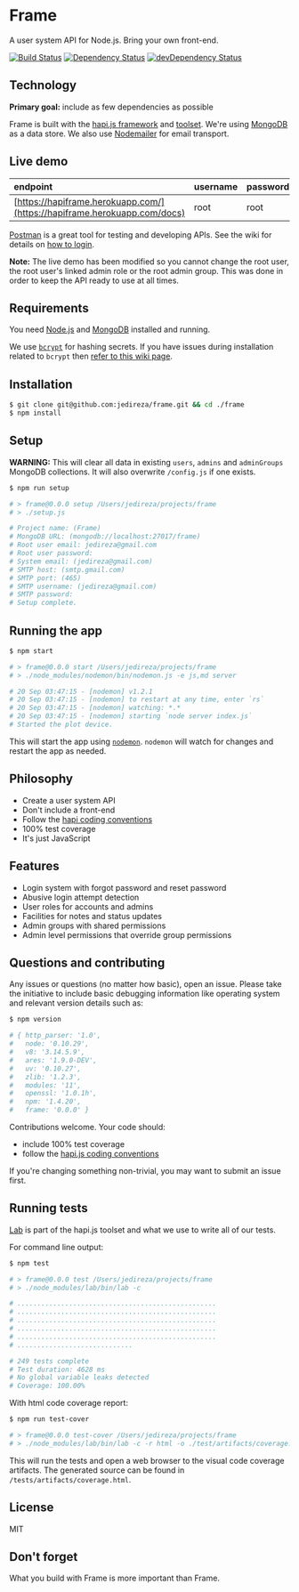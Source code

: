 # Frame

A user system API for Node.js. Bring your own front-end.

[![Build Status](https://travis-ci.org/jedireza/frame.svg?branch=master)](https://travis-ci.org/jedireza/frame)
[![Dependency Status](https://david-dm.org/jedireza/frame.svg?style=flat)](https://david-dm.org/jedireza/frame)
[![devDependency Status](https://david-dm.org/jedireza/frame/dev-status.svg?style=flat)](https://david-dm.org/jedireza/frame#info=devDependencies)


## Technology

__Primary goal:__ include as few dependencies as possible

Frame is built with the [hapi.js framework](https://github.com/hapijs/hapi) and
[toolset](https://github.com/hapijs). We're using
[MongoDB](https://github.com/mongodb/node-mongodb-native/) as a data store. We
also use [Nodemailer](https://github.com/andris9/Nodemailer) for email
transport.


## Live demo

| endpoint                                                                 | username | password |
|:------------------------------------------------------------------------ |:-------- |:-------- |
| [https://hapiframe.herokuapp.com/](https://hapiframe.herokuapp.com/docs) | root     | root     |

[Postman](http://www.getpostman.com/) is a great tool for testing and
developing APIs. See the wiki for details on [how to
login](https://github.com/jedireza/frame/wiki/How-to-login).

__Note:__ The live demo has been modified so you cannot change the root user,
the root user's linked admin role or the root admin group. This was done in
order to keep the API ready to use at all times.


## Requirements

You need [Node.js](http://nodejs.org/download/) and
[MongoDB](http://www.mongodb.org/downloads) installed and running.

We use [`bcrypt`](https://github.com/ncb000gt/node.bcrypt.js) for hashing
secrets. If you have issues during installation related to `bcrypt` then [refer
to this wiki
page](https://github.com/jedireza/frame/wiki/bcrypt-Installation-Trouble).


## Installation

```bash
$ git clone git@github.com:jedireza/frame.git && cd ./frame
$ npm install
```


## Setup

__WARNING:__ This will clear all data in existing `users`, `admins` and
`adminGroups` MongoDB collections. It will also overwrite `/config.js` if one
exists.

```bash
$ npm run setup

# > frame@0.0.0 setup /Users/jedireza/projects/frame
# > ./setup.js

# Project name: (Frame)
# MongoDB URL: (mongodb://localhost:27017/frame)
# Root user email: jedireza@gmail.com
# Root user password:
# System email: (jedireza@gmail.com)
# SMTP host: (smtp.gmail.com)
# SMTP port: (465)
# SMTP username: (jedireza@gmail.com)
# SMTP password:
# Setup complete.
```


## Running the app

```bash
$ npm start

# > frame@0.0.0 start /Users/jedireza/projects/frame
# > ./node_modules/nodemon/bin/nodemon.js -e js,md server

# 20 Sep 03:47:15 - [nodemon] v1.2.1
# 20 Sep 03:47:15 - [nodemon] to restart at any time, enter `rs`
# 20 Sep 03:47:15 - [nodemon] watching: *.*
# 20 Sep 03:47:15 - [nodemon] starting `node server index.js`
# Started the plot device.
```

This will start the app using [`nodemon`](https://github.com/remy/nodemon).
`nodemon` will watch for changes and restart the app as needed.


## Philosophy

 - Create a user system API
 - Don't include a front-end
 - Follow the [hapi coding conventions](http://hapijs.com/styleguide)
 - 100% test coverage
 - It's just JavaScript


## Features

 - Login system with forgot password and reset password
 - Abusive login attempt detection
 - User roles for accounts and admins
 - Facilities for notes and status updates
 - Admin groups with shared permissions
 - Admin level permissions that override group permissions


## Questions and contributing

Any issues or questions (no matter how basic), open an issue. Please take the
initiative to include basic debugging information like operating system
and relevant version details such as:

```bash
$ npm version

# { http_parser: '1.0',
#   node: '0.10.29',
#   v8: '3.14.5.9',
#   ares: '1.9.0-DEV',
#   uv: '0.10.27',
#   zlib: '1.2.3',
#   modules: '11',
#   openssl: '1.0.1h',
#   npm: '1.4.20',
#   frame: '0.0.0' }
```

Contributions welcome. Your code should:

 - include 100% test coverage
 - follow the [hapi.js coding conventions](http://hapijs.com/styleguide)

If you're changing something non-trivial, you may want to submit an issue
first.


## Running tests

[Lab](https://github.com/hapijs/lab) is part of the hapi.js toolset and what we
use to write all of our tests.

For command line output:

```bash
$ npm test

# > frame@0.0.0 test /Users/jedireza/projects/frame
# > ./node_modules/lab/bin/lab -c

# ..................................................
# ..................................................
# ..................................................
# ..................................................
# ..................................................
# .............................

# 249 tests complete
# Test duration: 4628 ms
# No global variable leaks detected
# Coverage: 100.00%
```

With html code coverage report:

```bash
$ npm run test-cover

# > frame@0.0.0 test-cover /Users/jedireza/projects/frame
# > ./node_modules/lab/bin/lab -c -r html -o ./test/artifacts/coverage.html && open ./test/artifacts/coverage.html
```

This will run the tests and open a web browser to the visual code coverage
artifacts. The generated source can be found in `/tests/artifacts/coverage.html`.


## License

MIT

## Don't forget

What you build with Frame is more important than Frame.
